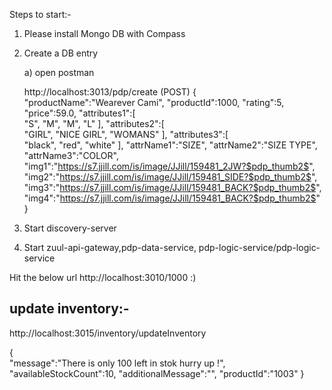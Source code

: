 Steps to start:-

1. Please install Mongo DB with Compass

2. Create a DB entry

   a) open postman 
   
   
   http://localhost:3013/pdp/create  (POST)
   {  
   "productName":"Wearever Cami",
   "productId":1000,
   "rating":5,
   "price":59.0,
   "attributes1":[  
      "S",
      "M",
      "M",
      "L"
    ],
   "attributes2":[  
      "GIRL",
      "NICE GIRL",
      "WOMANS"
   ],
   "attributes3":[  
      "black",
      "red",
      "white"
   ],
   "attrName1":"SIZE",
   "attrName2":"SIZE TYPE",
   "attrName3":"COLOR",
   "img1":"https://s7.jjill.com/is/image/JJill/159481_2JW?$pdp_thumb2$",
   "img2":"https://s7.jjill.com/is/image/JJill/159481_SIDE?$pdp_thumb2$",
   "img3":"https://s7.jjill.com/is/image/JJill/159481_BACK?$pdp_thumb2$",
   "img4":"https://s7.jjill.com/is/image/JJill/159481_BACK?$pdp_thumb2$"
  }
  
4. Start discovery-server
5. Start zuul-api-gateway,pdp-data-service, pdp-logic-service/pdp-logic-service

Hit the below url http://localhost:3010/1000 :)   

update inventory:-
--------------------------
http://localhost:3015/inventory/updateInventory

{  
   "message":"There is only 100 left in stok hurry up !",
   "availableStockCount":10,
   "additionalMessage":"",
   "productId":"1003"
}
  